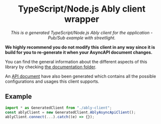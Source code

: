 
<h1 align="center">TypeScript/Node.js Ably client wrapper</h1>
<p align="center">
  <em>This is a generated TypeScript/Node.js Ably client for the application - Pub/Sub example with streetlight.</em>
</p>

**We highly recommend you do not modify this client in any way since it is build for you to re-generate it when your AsyncAPI document changes.** 



You can find the general information about the different aspects of this library by checking [the documentation folder](./docs/general.md).

An [API document](./API.md) have also been generated which contains all the possible configurations and usages this client supports.

## Example
```ts
import * as GeneratedClient from "./ably-client";
const ablyClient = new GeneratedClient.AblyAsyncApiClient();
ablyClient.connect(...).catch((e) => {});
```


    